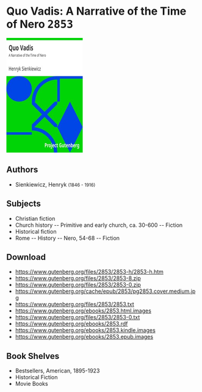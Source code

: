 # Quo Vadis: A Narrative of the Time of Nero <kbd>2853</kbd>

![](./cover.medium.jpg "")

## Authors


 - Sienkiewicz, Henryk <small>(1846 - 1916)</small>

## Subjects


 - Christian fiction
 - Church history -- Primitive and early church, ca. 30-600 -- Fiction
 - Historical fiction
 - Rome -- History -- Nero, 54-68 -- Fiction

## Download


 - https://www.gutenberg.org/files/2853/2853-h/2853-h.htm
 - https://www.gutenberg.org/files/2853/2853-8.zip
 - https://www.gutenberg.org/files/2853/2853-0.zip
 - https://www.gutenberg.org/cache/epub/2853/pg2853.cover.medium.jpg
 - https://www.gutenberg.org/files/2853/2853.txt
 - https://www.gutenberg.org/ebooks/2853.html.images
 - https://www.gutenberg.org/files/2853/2853-0.txt
 - https://www.gutenberg.org/ebooks/2853.rdf
 - https://www.gutenberg.org/ebooks/2853.kindle.images
 - https://www.gutenberg.org/ebooks/2853.epub.images

## Book Shelves


 - Bestsellers, American, 1895-1923
 - Historical Fiction
 - Movie Books
